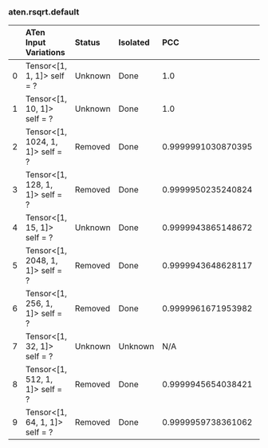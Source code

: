 ### aten.rsqrt.default
|    | ATen Input Variations            | Status   | Isolated   | PCC                | Host   |
|---:|:---------------------------------|:---------|:-----------|:-------------------|:-------|
|  0 | Tensor<[1, 1, 1]> self = ?       | Unknown  | Done       | 1.0                | 0      |
|  1 | Tensor<[1, 10, 1]> self = ?      | Unknown  | Done       | 1.0                | 0      |
|  2 | Tensor<[1, 1024, 1, 1]> self = ? | Removed  | Done       | 0.9999991030870395 | 0      |
|  3 | Tensor<[1, 128, 1, 1]> self = ?  | Removed  | Done       | 0.9999950235240824 | 0      |
|  4 | Tensor<[1, 15, 1]> self = ?      | Unknown  | Done       | 0.9999943865148672 | 0      |
|  5 | Tensor<[1, 2048, 1, 1]> self = ? | Removed  | Done       | 0.9999943648628117 | 0      |
|  6 | Tensor<[1, 256, 1, 1]> self = ?  | Removed  | Done       | 0.9999961671953982 | 0      |
|  7 | Tensor<[1, 32, 1]> self = ?      | Unknown  | Unknown    | N/A                | N/A    |
|  8 | Tensor<[1, 512, 1, 1]> self = ?  | Removed  | Done       | 0.9999945654038421 | 0      |
|  9 | Tensor<[1, 64, 1, 1]> self = ?   | Removed  | Done       | 0.9999959738361062 | 0      |

